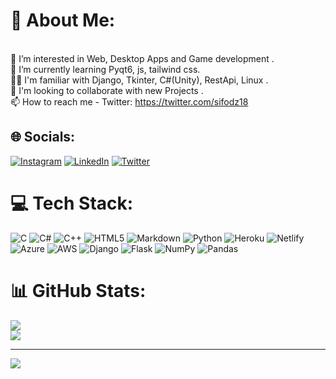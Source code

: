 # 💫 About Me:
<br>👀 I’m interested in Web, Desktop Apps and Game development .<br>🌱 I’m currently learning Pyqt6, js, tailwind css.<br>🐱‍🏍 I'm familiar with Django, Tkinter, C#(Unity), RestApi, Linux .<br>💞️ I'm looking to collaborate with new Projects .<br>📫 How to reach me - Twitter: https://twitter.com/sifodz18<br>


## 🌐 Socials:
[![Instagram](https://img.shields.io/badge/Instagram-%23E4405F.svg?logo=Instagram&logoColor=white)](https://instagram.com/sifo._.dz) [![LinkedIn](https://img.shields.io/badge/LinkedIn-%230077B5.svg?logo=linkedin&logoColor=white)](https://www.linkedin.com/in/salmi-sifeddine-553607251/) [![Twitter](https://img.shields.io/badge/Twitter-%231DA1F2.svg?logo=Twitter&logoColor=white)](https://twitter.com/isifoo) 

# 💻 Tech Stack:
![C](https://img.shields.io/badge/c-%2300599C.svg?style=for-the-badge&logo=c&logoColor=white) ![C#](https://img.shields.io/badge/c%23-%23239120.svg?style=for-the-badge&logo=c-sharp&logoColor=white) ![C++](https://img.shields.io/badge/c++-%2300599C.svg?style=for-the-badge&logo=c%2B%2B&logoColor=white) ![HTML5](https://img.shields.io/badge/html5-%23E34F26.svg?style=for-the-badge&logo=html5&logoColor=white) ![Markdown](https://img.shields.io/badge/markdown-%23000000.svg?style=for-the-badge&logo=markdown&logoColor=white) ![Python](https://img.shields.io/badge/python-3670A0?style=for-the-badge&logo=python&logoColor=ffdd54) ![Heroku](https://img.shields.io/badge/heroku-%23430098.svg?style=for-the-badge&logo=heroku&logoColor=white) ![Netlify](https://img.shields.io/badge/netlify-%23000000.svg?style=for-the-badge&logo=netlify&logoColor=#00C7B7) ![Azure](https://img.shields.io/badge/azure-%230072C6.svg?style=for-the-badge&logo=azure-devops&logoColor=white) ![AWS](https://img.shields.io/badge/AWS-%23FF9900.svg?style=for-the-badge&logo=amazon-aws&logoColor=white) ![Django](https://img.shields.io/badge/django-%23092E20.svg?style=for-the-badge&logo=django&logoColor=white) ![Flask](https://img.shields.io/badge/flask-%23000.svg?style=for-the-badge&logo=flask&logoColor=white) ![NumPy](https://img.shields.io/badge/numpy-%23013243.svg?style=for-the-badge&logo=numpy&logoColor=white) ![Pandas](https://img.shields.io/badge/pandas-%23150458.svg?style=for-the-badge&logo=pandas&logoColor=white)
# 📊 GitHub Stats:
![](https://github-readme-streak-stats.herokuapp.com/?user=isif00&theme=dark&hide_border=false)<br/>
![](https://github-readme-stats.vercel.app/api/top-langs/?username=isif00&theme=dark&hide_border=false&include_all_commits=false&count_private=false&layout=compact)


---
[![](https://visitcount.itsvg.in/api?id=isif00&icon=2&color=0)](https://visitcount.itsvg.in)

<!-- Proudly created with GPRM ( https://gprm.itsvg.in ) -->
